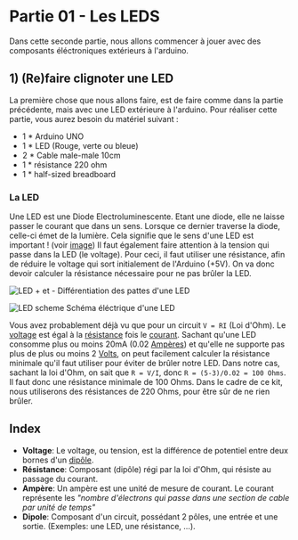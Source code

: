 # Partie 01 - Les LEDS

Dans cette seconde partie, nous allons commencer à jouer avec des composants éléctroniques extérieurs à l'arduino.

## 1) (Re)faire clignoter une LED
La première chose que nous allons faire, est de faire comme dans la partie précédente, mais avec une LED extérieure à l'arduino. Pour réaliser cette partie, vous aurez besoin du matériel suivant :
* 1 * Arduino UNO
* 1 * LED (Rouge, verte ou bleue)
* 2 * Cable male-male 10cm
* 1 * résistance 220 ohm
* 1 * half-sized breadboard

### La LED
Une LED est une Diode Electroluminescente. Etant une diode, elle ne laisse passer le courant que dans un sens. Lorsque ce dernier traverse la diode, celle-ci émet de la lumière. Cela signifie que le sens d'une LED est important ! (voir <a href="led_leg">image</a>)
Il faut également faire attention à la tension qui passe dans la LED (le voltage). Pour ceci, il faut utiliser une résistance, afin de réduire le voltage qui sort initialement de l'Arduino (+5V). On va donc devoir calculer la résistance nécessaire pour ne pas brûler la LED.

<a name="led_leg">![LED + et -](../../../images/LED.jpg)</a>
Différentiation des pattes d'une LED

<a name="led_scheme">![LED scheme](../../../images/LED_scheme.jpg)</a>
Schéma éléctrique d'une LED

Vous avez probablement déjà vu que pour un circuit `V = RI` (Loi d'Ohm). Le <a href="index_voltage">voltage</a> est égal à la <a href="index_resistance">résistance</a> fois le <a href="index_courant">courant</a>. Sachant qu'une LED consomme plus ou moins 20mA (0.02 <a href="index_ampere">Ampères</a>) et qu'elle ne supporte pas plus de plus ou moins 2 <a href="index_voltage">Volts</a>, on peut facilement calculer la résistance minimale qu'il faut utiliser pour éviter de brûler notre LED. Dans notre cas, sachant la loi d'Ohm, on sait que `R = V/I`, donc `R = (5-3)/0.02 = 100 Ohms`. Il faut donc une résistance minimale de 100 Ohms. Dans le cadre de ce kit, nous utiliserons des résistances de 220 Ohms, pour être sûr de ne rien brûler.

## Index
* <a name="index_voltage">**Voltage**</a>: Le voltage, ou tension, est la différence de potentiel entre deux bornes d'un <a href="index_dipole">dipôle</a>.
* <a name="index_resistance">**Résistance**</a>: Composant (dipôle) régi par la loi d'Ohm, qui résiste au passage du courant.
* <a name="index_ampere">**Ampère**</a>: Un ampère est une unité de mesure de courant. Le courant représente les *"nombre d'électrons qui passe dans une section de cable par unité de temps"*
* <a name="index_dipole">**Dipole**</a>: Composant d'un circuit, possédant 2 pôles, une entrée et une sortie. (Exemples: une LED, une résistance, ...).

